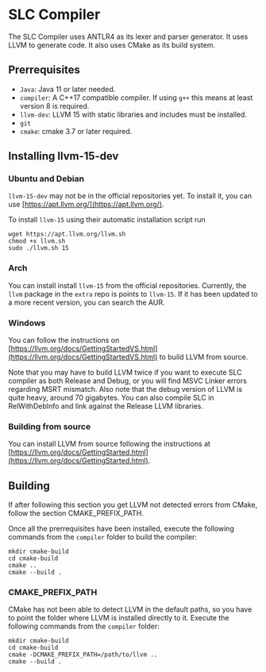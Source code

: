 # SLC Compiler

The SLC Compiler uses ANTLR4 as its lexer and parser generator. It uses LLVM to generate code. It also uses CMake as its build system.

## Prerrequisites

- `Java`: Java 11 or later needed.
- `compiler`: A C++17 compatible compiler. If using `g++` this means at least version 8 is required.
- `llvm-dev`: LLVM 15 with static libraries and includes must be installed.
- `git`
- `cmake`: cmake 3.7 or later required.

## Installing llvm-15-dev

### Ubuntu and Debian

`llvm-15-dev` may not be in the official repositories yet. To install it, you can use [https://apt.llvm.org/](https://apt.llvm.org/). 

To install `llvm-15` using their automatic installation script run

```
wget https://apt.llvm.org/llvm.sh
chmod +x llvm.sh
sudo ./llvm.sh 15
```

### Arch

You can install install `llvm-15` from the official repositories. Currently, the `llvm` package in the `extra` repo is points to `llvm-15`. If it has been updated to a more recent version, you can search the AUR.

### Windows

You can follow the instructions on [https://llvm.org/docs/GettingStartedVS.html](https://llvm.org/docs/GettingStartedVS.html) to build LLVM from source.

Note that you may have to build LLVM twice if you want to execute SLC compiler as both Release and Debug, or you will find MSVC Linker errors regarding MSRT mismatch. Also note that the debug version of LLVM is quite heavy, around 70 gigabytes. You can also compile SLC in RelWithDebInfo and link against the Release LLVM libraries. 

### Building from source

You can install LLVM from source following the instructions at [https://llvm.org/docs/GettingStarted.html](https://llvm.org/docs/GettingStarted.html).

## Building

If after following this section you get LLVM not detected errors from CMake, follow the section CMAKE_PREFIX_PATH.

Once all the prerrequisites have been installed, execute the following commands from the `compiler` folder to build the compiler:
```
mkdir cmake-build
cd cmake-build
cmake ..
cmake --build .
```

### CMAKE_PREFIX_PATH

CMake has not been able to detect LLVM in the default paths, so you have to point the folder where LLVM is installed directly to it.
Execute the following commands from the `compiler` folder:

```
mkdir cmake-build
cd cmake-build
cmake -DCMAKE_PREFIX_PATH=/path/to/llvm ..
cmake --build .
```
